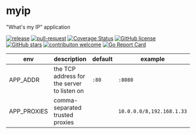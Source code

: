 # myip
"What's my IP" application

[![release](https://github.com/kuoss/myip/actions/workflows/release.yml/badge.svg)](https://github.com/kuoss/myip/actions)
[![pull-request](https://github.com/kuoss/myip/actions/workflows/pull-request.yml/badge.svg)](https://github.com/kuoss/myip/actions)
[![Coverage Status](https://coveralls.io/repos/github/kuoss/myip/badge.svg?branch=main)](https://coveralls.io/github/kuoss/myip?branch=main)
[![GitHub license](https://img.shields.io/github/license/kuoss/myip.svg)](https://github.com/kuoss/myip/blob/main/LICENSE)
[![GitHub stars](https://img.shields.io/github/stars/kuoss/myip.svg)](https://github.com/kuoss/myip/stargazers)
[![contribuiton welcome](https://img.shields.io/badge/contributions-welcome-orange.svg)](https://github.com/kuoss/myip/blob/main/CONTRIBUTING.md)
[![Go Report Card](https://goreportcard.com/badge/github.com/kuoss/myip)](https://goreportcard.com/report/github.com/kuoss/myip)

env         | description                                 | default | example
----------- | ------------------------------------------- | ------- | -------
APP_ADDR    | the TCP address for the server to listen on | `:80`   | `:8080`
APP_PROXIES | comma-separated trusted proxies             |         | `10.0.0.0/8,192.168.1.33`

